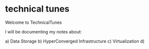 # technical tunes
Welcome to TechnicalTunes

I will be documenting my notes about:

a) Data Storage
b) HyperConverged Infrastructure
c) Virtualization
d) 

